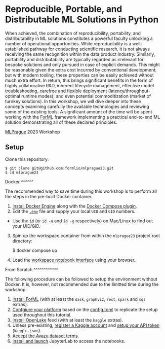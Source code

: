 Reproducible, Portable, and Distributable ML Solutions in Python
================================================================

When achieved, the combination of reproducibility, portability, and distributability in ML
solutions constitutes a powerful faculty unlocking a number of operational opportunities.
While reproducibility is a well-established pathway for conducting scientific research, it is not
always receiving the same recognition within the data product industry. Similarly, portability
and distributability are typically regarded as irrelevant for bespoke solutions and only
pursued in case of explicit demands. This might be reasonable given the extra cost incurred
by conventional development; but with modern tooling, these properties can be easily
achieved without much extra effort. In return, this brings significant benefits in the form of
highly collaborative R&D, inherent lifecycle management, effective model troubleshooting,
carefree and flexible deployment (latency/throughput-optimal runtime modes), and even
potential commoditization (market of turnkey solutions).
In this workshop, we will dive deeper into these concepts examining carefully the available
technologies and reviewing some of the existing tools. A significant amount of the time will
be spent working with the [ForML](http://forml.io/) framework implementing a practical end-to-end ML solution demonstrating all of these declared principles.

[MLPrague](https://www.mlprague.com/) 2023 Workshop


Setup
-----

Clone this repository:

    $ git clone git@github.com:formlio/mlprague23.git
    $ cd mlprague23


Docker
^^^^^^

The recommended way to save time during this workshop is to perform all the
steps in the pre-built Docker container.

1. [Install Docker Engine](https://docs.docker.com/engine/install/) along with
   the [Docker Compose plugin](https://docs.docker.com/compose/install/).
2. Edit the [`.env`](.env) file and supply your local `UID` and `GID` numbers.

  * Use the `id` (or `id -u` and `id -g` respectively) on Mac/Linux to find out
    your UID/GID.

3. Spin up the workspace container from within the `mlprague23` project root
   directory:

    $ docker compose up

4. Load the [workspace notebook interface](http://127.0.0.1:8888/lab) using
   your browser.


From Scratch
^^^^^^^^^^^^

The following procedure can be followed to setup the environment without Docker.
It is, however, not recommended due to the limitted time during the workshop.

1. [Install ForML](https://docs.forml.io/en/latest/install.html) (with at least
   the `dask`, `graphviz`, `rest`, `spark` and `sql` extras).
2. [Confgiure your platform](https://docs.forml.io/en/latest/platform.html)
   based on the [config.toml](config.toml) to replicate the setup used
   throughout this tutorial.
3. [Install OpenLake](https://openlake.readthedocs.io/en/latest/install.html)
   feed (with at least the `kaggle` extras).
4. Unless pre-existing, [register a Kaggle account](https://www.kaggle.com/)
   and [setup your API token](https://www.kaggle.com/docs/api) (`kaggle.json`).
5. [Accept the Avazu dataset terms](https://www.kaggle.com/competitions/avazu-ctr-prediction/data).
6. [Install and launch](https://jupyter.org/install) JupyterLab to access the
   notebooks.
